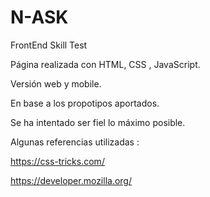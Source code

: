 # N-ASK

FrontEnd Skill Test

Página realizada con HTML, CSS , JavaScript.

Versión web y mobile.

En base a los propotipos aportados.

Se ha intentado ser fiel lo máximo posible.

Algunas referencias utilizadas :

https://css-tricks.com/

https://developer.mozilla.org/
